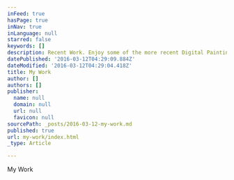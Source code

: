 ```yaml
---
inFeed: true
hasPage: true
inNav: true
inLanguage: null
starred: false
keywords: []
description: Recent Work. Enjoy some of the more recent Digital Painting I have created. Look at the Archive section for older pieces.
datePublished: '2016-03-12T04:29:09.884Z'
dateModified: '2016-03-12T04:29:04.418Z'
title: My Work
author: []
authors: []
publisher:
  name: null
  domain: null
  url: null
  favicon: null
sourcePath: _posts/2016-03-12-my-work.md
published: true
url: my-work/index.html
_type: Article

---
```

My
Work
